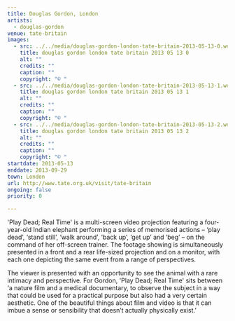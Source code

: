 ```yaml
---
title: Douglas Gordon, London
artists:
  - douglas-gordon
venue: tate-britain
images:
  - src: ../../media/douglas-gordon-london-tate-britain-2013-05-13-0.webp
    title: douglas gordon london tate britain 2013 05 13 0
    alt: ""
    credits: ""
    caption: ""
    copyright: "© "
  - src: ../../media/douglas-gordon-london-tate-britain-2013-05-13-1.webp
    title: douglas gordon london tate britain 2013 05 13 1
    alt: ""
    credits: ""
    caption: ""
    copyright: "© "
  - src: ../../media/douglas-gordon-london-tate-britain-2013-05-13-2.webp
    title: douglas gordon london tate britain 2013 05 13 2
    alt: ""
    credits: ""
    caption: ""
    copyright: "© "
startdate: 2013-05-13
enddate: 2013-09-29
town: London
url: http://www.tate.org.uk/visit/tate-britain
ongoing: false
priority: 0

---
```


'Play Dead; Real Time' is a multi-screen video projection featuring a four-year-old Indian elephant performing a series of memorised actions – ‘play dead’, ‘stand still’, ‘walk around’, ‘back up’, ‘get up’ and ‘beg’ – on the command of her off-screen trainer. The footage showing is simultaneously presented in a front and a rear life-sized projection and on a monitor, with each one depicting the same event from a range of perspectives.

The viewer is presented with an opportunity to see the animal with a rare intimacy and perspective. For Gordon, 'Play Dead; Real Time' sits between ‘a nature film and a medical documentary, to observe the subject in a way that could be used for a practical purpose but also had a very certain aesthetic. One of the beautiful things about film and video is that it can imbue a sense or sensibility that doesn’t actually physically exist.’